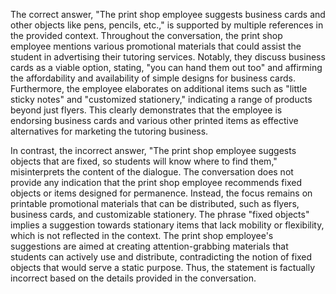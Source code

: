 The correct answer, "The print shop employee suggests business cards and other objects like pens, pencils, etc.," is supported by multiple references in the provided context. Throughout the conversation, the print shop employee mentions various promotional materials that could assist the student in advertising their tutoring services. Notably, they discuss business cards as a viable option, stating, "you can hand them out too" and affirming the affordability and availability of simple designs for business cards. Furthermore, the employee elaborates on additional items such as "little sticky notes" and "customized stationery," indicating a range of products beyond just flyers. This clearly demonstrates that the employee is endorsing business cards and various other printed items as effective alternatives for marketing the tutoring business.

In contrast, the incorrect answer, "The print shop employee suggests objects that are fixed, so students will know where to find them," misinterprets the content of the dialogue. The conversation does not provide any indication that the print shop employee recommends fixed objects or items designed for permanence. Instead, the focus remains on printable promotional materials that can be distributed, such as flyers, business cards, and customizable stationery. The phrase "fixed objects" implies a suggestion towards stationary items that lack mobility or flexibility, which is not reflected in the context. The print shop employee's suggestions are aimed at creating attention-grabbing materials that students can actively use and distribute, contradicting the notion of fixed objects that would serve a static purpose. Thus, the statement is factually incorrect based on the details provided in the conversation.